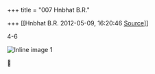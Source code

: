 +++
title = "007 Hnbhat B.R."

+++
[[Hnbhat B.R.	2012-05-09, 16:20:46 [Source](https://groups.google.com/g/samskrita/c/1CXIcOzk3uQ)]]



4-6

  

![Inline image 1](https://groups.google.com/group/samskrita/attach/4af6e36ad4203da4/image.png?part=0.1)  



